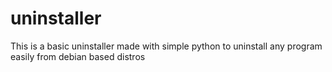 # uninstaller
This is a basic uninstaller made with simple python to uninstall any program easily from debian based distros
